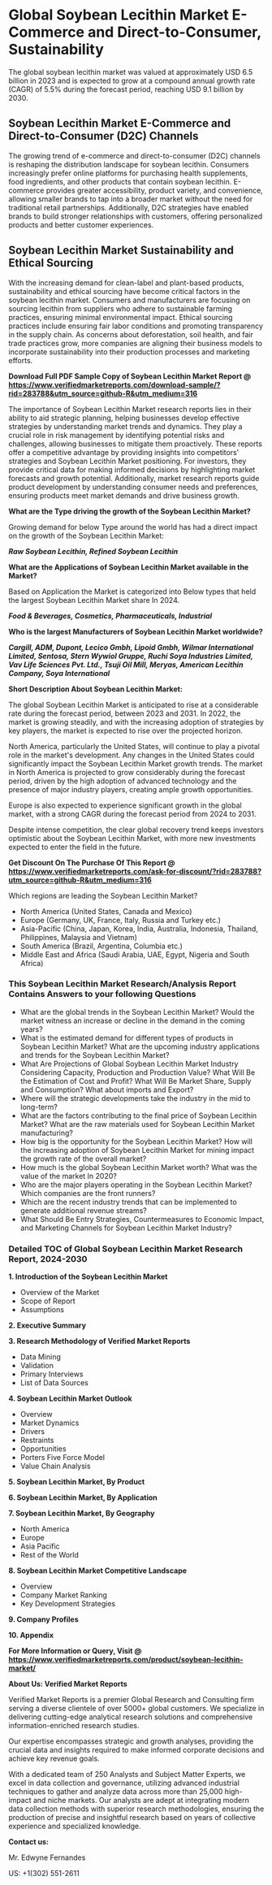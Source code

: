 <h1>Global Soybean Lecithin Market E-Commerce and Direct-to-Consumer, Sustainability</h1><p class=""><p>The global soybean lecithin market was valued at approximately USD 6.5 billion in 2023 and is expected to grow at a compound annual growth rate (CAGR) of 5.5% during the forecast period, reaching USD 9.1 billion by 2030.</p><h2>Soybean Lecithin Market E-Commerce and Direct-to-Consumer (D2C) Channels</h2><p>The growing trend of e-commerce and direct-to-consumer (D2C) channels is reshaping the distribution landscape for soybean lecithin. Consumers increasingly prefer online platforms for purchasing health supplements, food ingredients, and other products that contain soybean lecithin. E-commerce provides greater accessibility, product variety, and convenience, allowing smaller brands to tap into a broader market without the need for traditional retail partnerships. Additionally, D2C strategies have enabled brands to build stronger relationships with customers, offering personalized products and better customer experiences.</p><h2>Soybean Lecithin Market Sustainability and Ethical Sourcing</h2><p>With the increasing demand for clean-label and plant-based products, sustainability and ethical sourcing have become critical factors in the soybean lecithin market. Consumers and manufacturers are focusing on sourcing lecithin from suppliers who adhere to sustainable farming practices, ensuring minimal environmental impact. Ethical sourcing practices include ensuring fair labor conditions and promoting transparency in the supply chain. As concerns about deforestation, soil health, and fair trade practices grow, more companies are aligning their business models to incorporate sustainability into their production processes and marketing efforts.</p></p><p class=""><strong>Download Full PDF Sample Copy of Soybean Lecithin Market Report @ <a href="https://www.verifiedmarketreports.com/download-sample/?rid=283788&utm_source=github-R&utm_medium=316" target="_blank">https://www.verifiedmarketreports.com/download-sample/?rid=283788&utm_source=github-R&utm_medium=316</a></strong></p><p>The importance of&nbsp;Soybean Lecithin Market research reports lies in their ability to aid strategic planning, helping businesses develop effective strategies by understanding market trends and dynamics. They play a crucial role in risk management by identifying potential risks and challenges, allowing businesses to mitigate them proactively. These reports offer a competitive advantage by providing insights into competitors' strategies and Soybean Lecithin Market positioning. For investors, they provide critical data for making informed decisions by highlighting market forecasts and growth potential. Additionally, market research reports guide product development by understanding consumer needs and preferences, ensuring products meet market demands and drive business growth.</p><p><strong>What are the&nbsp;Type driving the growth of the Soybean Lecithin Market?</strong></p><p id="" class="">Growing demand for below Type around the world has had a direct impact on the growth of the Soybean Lecithin Market:</p><p class=""><em><strong>Raw Soybean Lecithin, Refined Soybean Lecithin</strong></em></p><p class=""><strong>What are the&nbsp;Applications&nbsp;of Soybean Lecithin Market available in the Market?</strong></p><p id="" class="">Based on Application the Market is categorized into Below types that held the largest Soybean Lecithin Market share In 2024.</p><p class=""><em><strong>Food & Beverages, Cosmetics, Pharmaceuticals, Industrial</strong></em></p><p class=""><strong>Who is the largest Manufacturers of Soybean Lecithin Market worldwide?</strong></p><p><em><strong>Cargill, ADM, Dupont, Lecico Gmbh, Lipoid Gmbh, Wilmar International Limited, Sentosa, Stern Wywiol Gruppe, Ruchi Soya Industries Limited, Vav Life Sciences Pvt. Ltd., Tsuji Oil Mill, Meryas, American Lecithin Company, Soya International</strong></em></p><p id="" class=""><strong>Short Description About Soybean Lecithin Market:</strong></p><p>The global Soybean Lecithin Market is anticipated to rise at a considerable rate during the forecast period, between 2023 and 2031. In 2022, the market is growing steadily, and with the increasing adoption of strategies by key players, the market is expected to rise over the projected horizon.</p><p>North America, particularly the United States, will continue to play a pivotal role in the market's development. Any changes in the United States could significantly impact the Soybean Lecithin Market growth trends. The market in North America is projected to grow considerably during the forecast period, driven by the high adoption of advanced technology and the presence of major industry players, creating ample growth opportunities.</p><p>Europe is also expected to experience significant growth in the global market, with a strong CAGR during the forecast period from 2024 to 2031.</p><p>Despite intense competition, the clear global recovery trend keeps investors optimistic about the Soybean Lecithin Market, with more new investments expected to enter the field in the future.</p><p id="" class=""><strong>Get Discount On The Purchase Of This Report @ <a href="https://www.verifiedmarketreports.com/ask-for-discount/?rid=283788?utm_source=github-R&utm_medium=316" target="_blank">https://www.verifiedmarketreports.com/ask-for-discount/?rid=283788?utm_source=github-R&utm_medium=316</a></strong></p><p class="">Which regions are leading the Soybean Lecithin Market?</p><ul><li>North America (United States, Canada and Mexico)</li><li>Europe (Germany, UK, France, Italy, Russia and Turkey etc.)</li><li>Asia-Pacific (China, Japan, Korea, India, Australia, Indonesia, Thailand, Philippines, Malaysia and Vietnam)</li><li>South America (Brazil, Argentina, Columbia etc.)</li><li>Middle East and Africa (Saudi Arabia, UAE, Egypt, Nigeria and South Africa)</li></ul><h3 id="" class="">This Soybean Lecithin Market Research/Analysis Report Contains Answers to your following Questions</h3><ul><li>What are the global trends in the Soybean Lecithin Market? Would the market witness an increase or decline in the demand in the coming years?</li><li>What is the estimated demand for different types of products in Soybean Lecithin Market? What are the upcoming industry applications and trends for the Soybean Lecithin Market?</li><li>What Are Projections of Global Soybean Lecithin Market Industry Considering Capacity, Production and Production Value? What Will Be the Estimation of Cost and Profit? What Will Be Market Share, Supply and Consumption? What about imports and Export?</li><li>Where will the strategic developments take the industry in the mid to long-term?</li><li>What are the factors contributing to the final price of Soybean Lecithin Market? What are the raw materials used for Soybean Lecithin Market manufacturing?</li><li>How big is the opportunity for the Soybean Lecithin Market? How will the increasing adoption of Soybean Lecithin Market for mining impact the growth rate of the overall market?</li><li>How much is the global Soybean Lecithin Market worth? What was the value of the market In 2020?</li><li>Who are the major players operating in the Soybean Lecithin Market? Which companies are the front runners?</li><li>Which are the recent industry trends that can be implemented to generate additional revenue streams?</li><li>What Should Be Entry Strategies, Countermeasures to Economic Impact, and Marketing Channels for Soybean Lecithin Market Industry?</li></ul><h3 id="" class="">Detailed TOC of Global Soybean Lecithin Market Research Report, 2024-2030</h3><p id="" class=""><strong>1. Introduction of the Soybean Lecithin Market</strong></p><ul><li>Overview of the Market</li><li>Scope of Report</li><li>Assumptions</li></ul><p id="" class=""><strong>2. Executive Summary</strong></p><p id="" class=""><strong>3. Research Methodology of Verified Market Reports</strong></p><ul><li>Data Mining</li><li>Validation</li><li>Primary Interviews</li><li>List of Data Sources</li></ul><p id="" class=""><strong>4. Soybean Lecithin Market Outlook</strong></p><ul><li>Overview</li><li>Market Dynamics</li><li>Drivers</li><li>Restraints</li><li>Opportunities</li><li>Porters Five Force Model</li><li>Value Chain Analysis</li></ul><p id="" class=""><strong>5. Soybean Lecithin Market, By Product</strong></p><p id="" class=""><strong>6. Soybean Lecithin Market, By Application</strong></p><p id="" class=""><strong>7. Soybean Lecithin Market, By Geography</strong></p><ul><li>North America</li><li>Europe</li><li>Asia Pacific</li><li>Rest of the World</li></ul><p id="" class=""><strong>8. Soybean Lecithin Market Competitive Landscape</strong></p><ul><li>Overview</li><li>Company Market Ranking</li><li>Key Development Strategies</li></ul><p id="" class=""><strong>9. Company Profiles</strong></p><p id="" class=""><strong>10. Appendix</strong></p><p id="" class=""><strong>For More Information or Query, Visit @ <a href="https://www.verifiedmarketreports.com/product/soybean-lecithin-market/" target="_blank">https://www.verifiedmarketreports.com/product/soybean-lecithin-market/</a></strong></p><p id="" class=""><strong>About Us: Verified Market Reports</strong></p><p id="" class="">Verified Market Reports is a premier Global Research and Consulting firm serving a diverse clientele of over 5000+ global customers. We specialize in delivering cutting-edge analytical research solutions and comprehensive information-enriched research studies.</p><p id="" class="">Our expertise encompasses strategic and growth analyses, providing the crucial data and insights required to make informed corporate decisions and achieve key revenue goals.</p><p id="" class="">With a dedicated team of 250 Analysts and Subject Matter Experts, we excel in data collection and governance, utilizing advanced industrial techniques to gather and analyze data across more than 25,000 high-impact and niche markets. Our analysts are adept at integrating modern data collection methods with superior research methodologies, ensuring the production of precise and insightful research based on years of collective experience and specialized knowledge.</p><p id="" class=""><strong>Contact us:</strong></p><p id="" class="">Mr. Edwyne Fernandes</p><p id="" class="">US: +1(302) 551-2611</p>
